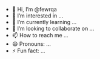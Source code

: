 - 👋 Hi, I’m @fewrqa
- 👀 I’m interested in ...
- 🌱 I’m currently learning ...
- 💞️ I’m looking to collaborate on ...
- 📫 How to reach me ...
- 😄 Pronouns: ...
- ⚡ Fun fact: ...

<!---
fewrqa/fewrqa is a ✨ special ✨ repository because its `README.md` (this file) appears on your GitHub profile.
You can click the Preview link to take a look at your changes.
--->

